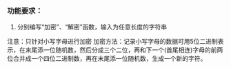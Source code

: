 ### 功能要求：

1. 分别编写“加密”、“解密”函数，输入为任意长度的字符串

注意：只针对小写字母进行加密
加密方法：记录小写字母的数据可用5位二进制表示，在末尾添一位随机数，然后分成三个二位，再和下一个(首尾相连)字母的前两位合并成一个四位二进制数，再在末尾添一位随机数，生成一个新的字符。

